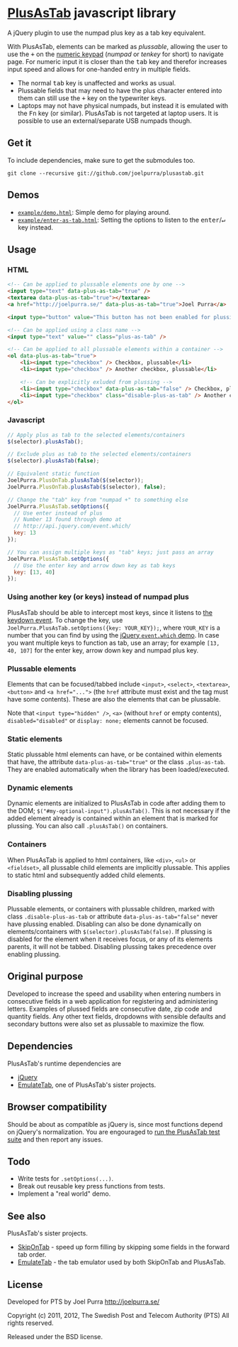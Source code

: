 # [PlusAsTab](http://joelpurra.github.com/plusastab) javascript library
A jQuery plugin to use the numpad plus key as a tab key equivalent.

With PlusAsTab, elements can be marked as *plussable*, allowing the user to use the <kbd>+</kbd> on the  [numeric keypad](http://en.wikipedia.org/wiki/Numeric_keypad) (*numpad* or *tenkey* for short) to navigate page. For numeric input it is closer than the <kbd>tab</kbd> key and therefor increases input speed and allows for one-handed entry in multiple fields.

* The normal <kbd>tab</kbd> key is unaffected and works as usual.
* Plussable fields that may need to have the plus character entered into them can still use the <kbd>+</kbd> key on the typewriter keys.
* Laptops may not have physical numpads, but instead it is emulated with the <kbd>Fn</kbd> key (or similar). PlusAsTab is not targeted at laptop users. It is possible to use an external/separate USB numpads though.

## Get it

To include dependencies, make sure to get the submodules too.

```
git clone --recursive git://github.com/joelpurra/plusastab.git
```

## Demos
* [`example/demo.html`](http://joelpurra.github.com/plusastab/example/demo.html): Simple demo for playing around.
* [`example/enter-as-tab.html`](http://joelpurra.github.com/plusastab/example/enter-as-tab.html): Setting the options to listen to the <kbd>enter</kbd>/<kbd>&crarr;</kbd> key instead.

## Usage

### HTML

```html
<!-- Can be applied to plussable elements one by one -->
<input type="text" data-plus-as-tab="true" />
<textarea data-plus-as-tab="true"></textarea>
<a href="http://joelpurra.se/" data-plus-as-tab="true">Joel Purra</a>

<input type="button" value="This button has not been enabled for plussing" />

<!-- Can be applied using a class name -->
<input type="text" value="" class="plus-as-tab" />

<!-- Can be applied to all plussable elements within a container -->
<ol data-plus-as-tab="true">
	<li><input type="checkbox" /> Checkbox, plussable</li>
	<li><input type="checkbox" /> Another checkbox, plussable</li>

	<!-- Can be explicitly exluded from plussing -->
	<li><input type="checkbox" data-plus-as-tab="false" /> Checkbox, plussing disabled</li>
	<li><input type="checkbox" class="disable-plus-as-tab" /> Another checkbox, plussing disabled</li>
</ol>
```

### Javascript

```javascript
// Apply plus as tab to the selected elements/containers
$(selector).plusAsTab();

// Exclude plus as tab to the selected elements/containers
$(selector).plusAsTab(false);

// Equivalent static function
JoelPurra.PlusOnTab.plusAsTab($(selector));
JoelPurra.PlusOnTab.plusAsTab($(selector), false);

// Change the "tab" key from "numpad +" to something else
JoelPurra.PlusAsTab.setOptions({
  // Use enter instead of plus
  // Number 13 found through demo at
  // http://api.jquery.com/event.which/
  key: 13
});

// You can assign multiple keys as "tab" keys; just pass an array
JoelPurra.PlusAsTab.setOptions({
  // Use the enter key and arrow down key as tab keys
  key: [13, 40]
});
```

### Using another key (or keys) instead of numpad plus
PlusAsTab should be able to intercept most keys, since it listens to [the keydown event](http://api.jquery.com/keydown/). To change the key, use `JoelPurra.PlusAsTab.setOptions({key: YOUR_KEY});`, where `YOUR_KEY` is a number that you can find by using the [jQuery `event.which` demo](http://api.jquery.com/event.which/). In case you want multiple keys to function as tab, use an array; for example `[13, 40, 107]` for the enter key, arrow down key and numpad plus key.

### Plussable elements
Elements that can be focused/tabbed include `<input>`, `<select>`, `<textarea>`, `<button>` and `<a href="...">` (the `href` attribute must exist and the tag must have some contents). These are also the elements that can be plussable.

Note that `<input type="hidden" />`, `<a>` (without `href` or empty contents), `disabled="disabled"` or `display: none;` elements cannot be focused.

### Static elements
Static plussable html elements can have, or be contained within elements that have, the attribute `data-plus-as-tab="true"` or the class `.plus-as-tab`. They are enabled automatically when the library has been loaded/executed.

### Dynamic elements
Dynamic elements are initialized to PlusAsTab in code after adding them to the DOM; `$("#my-optional-input").plusAsTab()`. This is not necessary if the added element already is contained within an element that is marked for plussing. You can also call `.plusAsTab()` on containers.

### Containers
When PlusAsTab is applied to html containers, like `<div>`, `<ul>` or `<fieldset>`, all plussable child elements are implicitly plussable. This applies to static html and subsequently added child elements.

### Disabling plussing
Plussable elements, or containers with plussable children, marked with class `.disable-plus-as-tab` or attribute `data-plus-as-tab="false"` never have plussing enabled. Disabling can also be done dynamically on elements/containers with `$(selector).plusAsTab(false)`. If plussing is disabled for the element when it receives focus, or any of its elements parents, it will not be tabbed. Disabling plussing takes precedence over enabling plussing.

## Original purpose
Developed to increase the speed and usability when entering numbers in consecutive fields in a web application for registering and administering letters. Examples of plussed fields are consecutive date, zip code and quantity fields. Any other text fields, dropdowns with sensible defaults and secondary buttons were also set as plussable to maximize the flow.

## Dependencies
PlusAsTab's runtime dependencies are

* [jQuery](http://jquery.com/)
* [EmulateTab](https://github.com/joelpurra/emulatetab), one of PlusAsTab's sister projects.

## Browser compatibility
Should be about as compatible as jQuery is, since most functions depend on jQuery's normalization. You are engouraged to [run the PlusAsTab test suite](http://joelpurra.github.com/plusastab/test/) and then report any issues.

## Todo
* Write tests for `.setOptions(...)`.
* Break out reusable key press functions from tests.
* Implement a "real world" demo.

## See also
PlusAsTab's sister projects.

* [SkipOnTab](https://github.com/joelpurra/skipontab) - speed up form filling by skipping some fields in the forward tab order.
* [EmulateTab](https://github.com/joelpurra/emulatetab) - the tab emulator used by both SkipOnTab and PlusAsTab.

## License
Developed for PTS by Joel Purra <http://joelpurra.se/>

Copyright (c) 2011, 2012, The Swedish Post and Telecom Authority (PTS)
All rights reserved.

Released under the BSD license.
